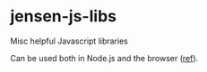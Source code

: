 # jensen-js-libs
Misc helpful Javascript libraries

Can be used both in Node.js and the browser ([ref](https://stackoverflow.com/questions/3225251/how-can-i-share-code-between-node-js-and-the-browser)).
